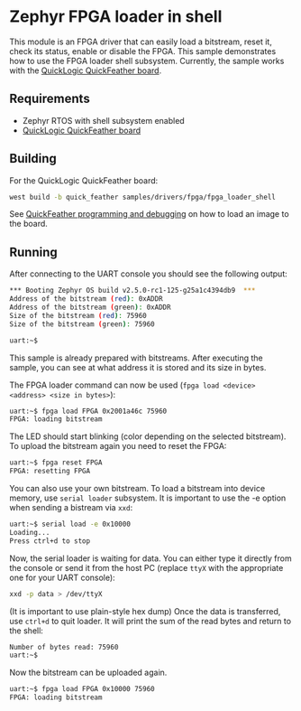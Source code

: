 # Zephyr FPGA loader in shell
This module is an FPGA driver that can easily load a bitstream, reset it, check its status, enable or disable the FPGA.
This sample demonstrates how to use the FPGA loader shell subsystem. Currently, the sample works with the [QuickLogic QuickFeather board](https://github.com/QuickLogic-Corp/quick-feather-dev-board).

## Requirements
* Zephyr RTOS with shell subsystem enabled
* [QuickLogic QuickFeather board](https://github.com/QuickLogic-Corp/quick-feather-dev-board)

## Building

For the QuickLogic QuickFeather board:
```bash
west build -b quick_feather samples/drivers/fpga/fpga_loader_shell
```
See [QuickFeather programming and debugging](https://docs.zephyrproject.org/latest/boards/arm/quick_feather/doc/index.html#programming-and-debugging) on how to load an image to the board.

## Running
After connecting to the UART console you should see the following output:

```bash
*** Booting Zephyr OS build v2.5.0-rc1-125-g25a1c4394db9  ***
Address of the bitstream (red): 0xADDR
Address of the bitstream (green): 0xADDR
Size of the bitstream (red): 75960
Size of the bitstream (green): 75960

uart:~$  
```
This sample is already prepared with bitstreams.
After executing the sample, you can see at what address it is stored and its size in bytes.

The FPGA loader command can now be used (`fpga load <device> <address> <size in bytes>`):
```bash
uart:~$ fpga load FPGA 0x2001a46c 75960
FPGA: loading bitstream
```
The LED should start blinking (color depending on the selected bitstream). To upload the bitstream again you need to reset the FPGA:

```bash
uart:~$ fpga reset FPGA
FPGA: resetting FPGA 
```
You can also use your own bitstream. To load a bitstream into device memory, use `serial loader` subsystem. It is important to use the -e option when sending a bistream via `xxd`:
```bash
uart:~$ serial load -e 0x10000
Loading...
Press ctrl+d to stop
```
Now, the serial loader is waiting for data. You can either type it directly from the console or send it from the host PC (replace `ttyX` with the appropriate one for your UART console):
```bash
xxd -p data > /dev/ttyX
```
(It is important to use plain-style hex dump)
Once the data is transferred, use `ctrl+d` to quit loader. It will print the sum of the read bytes and return to the shell:
```bash
Number of bytes read: 75960
uart:~$
```
Now the bitstream can be uploaded again.
```bash
uart:~$ fpga load FPGA 0x10000 75960
FPGA: loading bitstream
```
